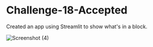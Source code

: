 # Challenge-18-Accepted

Created an app using Streamlit to show what's in a block. 


![Screenshot (4)](https://user-images.githubusercontent.com/101146024/193133567-fcc1fc1d-4c76-4451-8efa-a75b6e2f5d3c.png)
